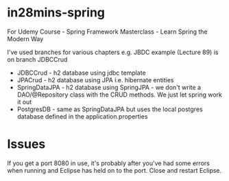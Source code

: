 # in28mins-spring
For Udemy Course - Spring Framework Masterclass - Learn Spring the Modern Way

I've used branches for various chapters e.g. JBDC example (Lecture 89) is on branch JDBCCrud

- JDBCCrud - h2 database using jdbc template
- JPACrud - h2 database using JPA i.e. hibernate entities
- SpringDataJPA - h2 database using SpringJPA - we don't write a DAO/@Repository class with the CRUD methods. We just let spring work it out
- PostgresDB - same as SpringDataJPA but uses the local postgres database defined in the application.properties
  
# Issues
If you get a port 8080 in use, it's probably after you've had some errors when running and Eclipse has held on to the port.
Close and restart Eclipse.
